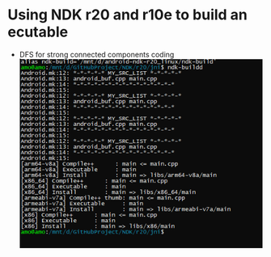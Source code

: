 # Using NDK r20 and r10e to build an ecutable

- DFS for strong connected components coding
![image](https://github.com/MouChiaHung/NDK/blob/master/r20.PNG)
